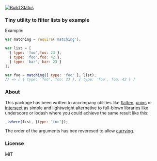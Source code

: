 [![Build Status](https://travis-ci.org/fgnass/matching.svg?branch=master)](https://travis-ci.org/fgnass/matching)

### Tiny utility to filter lists by example

Example:

```js
var matching = require('matching');

var list = [
  { type: 'foo',foo: 23 },
  { type: 'foo',foo: 42 },
  { type: 'bar', bar: 23 }
];

var foo = matching({ type: 'foo' }, list);
// => [ { type: 'foo', foo: 23 }, { type: 'foo', foo: 42 } ]
```

### About

This package has been written to accompany utilities like
[flatten](https://npmjs.org/package/flatten),
[uniqs](https://npmjs.org/package/uniqs) or
[intersect](https://www.npmjs.org/package/intersect) as simple and lightweight
alternative to full-blown libraries like underscore or lodash where you could
achieve the same result like this:

```js
_.where(list, {type: 'foo'});
```

The order of the arguments has bee reveresed to allow
[currying](https://www.npmjs.org/package/curry).

### License

MIT
